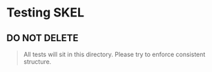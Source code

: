 # Testing SKEL 
## DO NOT DELETE

> All tests will sit in this directory.
> Please try to enforce consistent structure. 

